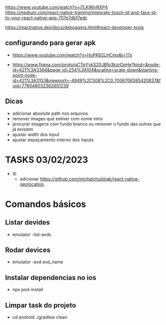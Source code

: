 https://www.youtube.com/watch?v=j7LK96nRXP4
https://medium.com/react-native-training/integrate-touch-id-and-face-id-to-your-react-native-app-707e7db17edc

https://reactnative.dev/docs/debugging.html#react-developer-tools

## configurando para gerar apk

- https://www.youtube.com/watch?v=HuPK62LHCms&t=17s

- https://www.figma.com/proto/qCTqYykS20JBfq3kzrGpHe?kind=&node-id=421%3A3364&page-id=254%3A104&scaling=scale-down&starting-point-node-id=421%3A3153&viewport=-4949%2C508%2C0.7006706595420837&fuid=776046032362651239

## Dicas

- adicionar absolute path nos arquivos
- remover images que estiver com nome intro
- procurar imagens com fundo branco ou remover o fundo das outras que já existem
- ajustar width dos input
- ajustar espaçamento interno dos inputs

# TASKS 03/02/2023

- [x] - adicionar https://github.com/michalchudziak/react-native-geolocation

# Comandos básicos

## Listar devides

- emulator -list-avds

## Rodar devices

- emulator -avd avd_name

## Instalar dependencias no ios

- npx pod-install

## Limpar task do projeto

- cd android ./gradlew clean
